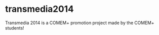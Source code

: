 transmedia2014
==============

Transmedia 2014 is a COMEM+ promotion project made by the COMEM+ students!
